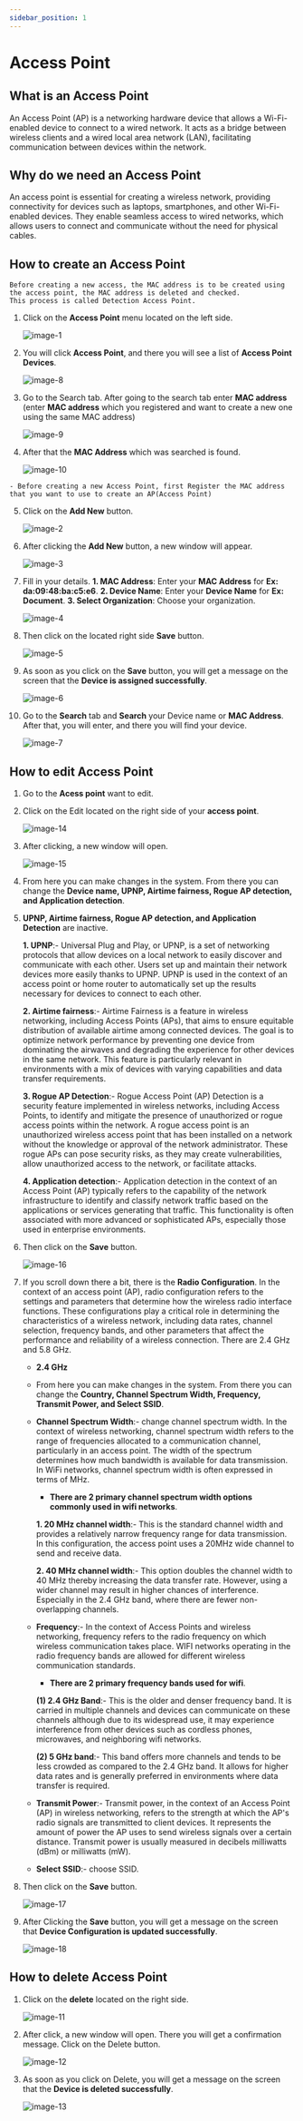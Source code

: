 ```yaml
---
sidebar_position: 1            
--- 
```


# Access Point           
## What is an Access Point  
An Access Point (AP) is a networking hardware device that allows a Wi-Fi-enabled device to connect to a wired network. It acts as a bridge between wireless clients and a wired local area network (LAN), facilitating communication between devices within the network.

## Why do we need an Access Point   
An access point is essential for creating a wireless network, providing connectivity for devices such as laptops, smartphones, and other Wi-Fi-enabled devices. They enable seamless access to wired networks, which allows users to connect and communicate without the need for physical cables.

## How to create an Access Point  
```
Before creating a new access, the MAC address is to be created using the access point, the MAC address is deleted and checked.
This process is called Detection Access Point.

```
1. Click on the **Access Point** menu located on the left side.

   ![image-1](https://github.com/Nancypatel1103/ComplianceClient/assets/153616269/459b860a-d569-4a95-8427-e437b3c3a552)

2. You will click **Access Point**, and there you will see a list of **Access Point Devices**.

   ![image-8](https://github.com/Nancypatel1103/ComplianceClient/assets/153616269/03390074-d8a8-4764-a0e6-f9e09bfa3123)

3. Go to the Search tab. After going to the search tab enter **MAC address** (enter **MAC address** which you registered and want to create a new one using the same MAC address)

   ![image-9](https://github.com/Nancypatel1103/ComplianceClient/assets/153616269/a77420da-8270-4945-bdfd-54cd33b9f857)

4. After that the **MAC Address** which was searched is found.

   ![image-10](https://github.com/Nancypatel1103/ComplianceClient/assets/153616269/b0357edf-b1f3-4b6e-9793-5c42f3c43878)

```
- Before creating a new Access Point, first Register the MAC address that you want to use to create an AP(Access Point)

```

5. Click on the **Add New** button. 

   ![image-2](https://github.com/Nancypatel1103/ComplianceClient/assets/153616269/550adaea-4430-45e8-8b0d-cec8d2c835f6)

6. After clicking the **Add New** button, a new window will appear.

   ![image-3](https://github.com/Nancypatel1103/ComplianceClient/assets/153616269/dd3c358e-abb2-4efe-97e3-bec73a04a2ca)

7. Fill in your details.
   **1. MAC Address**: Enter your **MAC Address** for **Ex: da:09:48:ba:c5:e6**.
   **2. Device Name**: Enter your **Device Name** for **Ex: Document**.
   **3. Select Organization**: Choose your organization.

   ![image-4](https://github.com/Nancypatel1103/ComplianceClient/assets/153616269/af810885-8d26-4b60-9c0e-4b587c034a32)

8. Then click on the located right side **Save** button.

   ![image-5](https://github.com/Nancypatel1103/ComplianceClient/assets/153616269/f7ebc0b6-c654-47b7-bc85-531bd1418f56)

9. As soon as you click on the **Save** button, you will get a message on the screen that the **Device is assigned successfully**.

   ![image-6](https://github.com/Nancypatel1103/ComplianceClient/assets/153616269/84878af0-1f63-48e0-9f28-8fe035acdd71)

10. Go to the **Search** tab and **Search** your Device name or **MAC Address**. After that, you will enter, and there you will find your device.

    ![image-7](https://github.com/Nancypatel1103/ComplianceClient/assets/153616269/c42e275b-7a19-4139-aaf4-12044539a02b)

## How to edit Access Point  
1. Go to the **Acess point** want to edit.
2. Click on the Edit located on the right side of your **access point**.

   ![image-14](https://github.com/Nancypatel1103/ComplianceClient/assets/153616269/f29bc2ed-1f59-46ff-9aea-e8c36168d6b7)

3. After clicking, a new window will open.

   ![image-15](https://github.com/Nancypatel1103/ComplianceClient/assets/153616269/3a2fa89c-31e1-4e65-a6d7-a5eef40b54d5)

4. From here you can make changes in the system. From there you can change the **Device name, UPNP, Airtime fairness, Rogue AP detection, and Application detection**.
5. **UPNP, Airtime fairness, Rogue AP detection, and Application Detection** are inactive.

    **1. UPNP**:- Universal Plug and Play, or UPNP, is a set of networking protocols that allow devices on a local network to easily discover and communicate with each other. Users set up and maintain their network devices more easily thanks to UPNP. UPNP is used in the context of an access point or home router to automatically set up the results necessary for devices to connect to each other.

    **2. Airtime fairness**:- Airtime Fairness is a feature in wireless networking, including Access Points (APs), that aims to ensure equitable distribution of available airtime among connected devices. The goal is to optimize network performance by preventing one device from dominating the airwaves and degrading the experience for other devices in the same network. This feature is particularly relevant in environments with a mix of devices with varying capabilities and data transfer requirements.
 
   **3. Rogue AP Detection**:- Rogue Access Point (AP) Detection is a security feature implemented in wireless networks, including Access Points, to identify and mitigate the presence of unauthorized or rogue access points within the network. A rogue access point is an unauthorized wireless access point that has been installed on a network without the knowledge or approval of the network administrator. These rogue APs can pose security risks, as they may create vulnerabilities, allow unauthorized access to the network, or facilitate attacks.

    **4. Application detection**:- Application detection in the context of an Access Point (AP) typically refers to the capability of the network infrastructure to identify and classify network traffic based on the applications or services generating that traffic. This functionality is often associated with more advanced or sophisticated APs, especially those used in enterprise environments.

6. Then click on the **Save** button.

   ![image-16](https://github.com/Nancypatel1103/ComplianceClient/assets/153616269/4cad1270-48ce-48f2-a771-ca9b3cd3241c)

7. If you scroll down there a bit, there is the **Radio Configuration**. In the context of an access point (AP), radio configuration refers to the settings and parameters that determine how the wireless radio interface functions. These configurations play a critical role in determining the characteristics of a wireless network, including data rates, channel selection, frequency bands, and other parameters that affect the performance and reliability of a wireless connection. There are 2.4 GHz and 5.8 GHz.

   - **2.4 GHz**
    - From here you can make changes in the system. From there you can change the **Country, Channel Spectrum Width, Frequency, Transmit Power, and Select SSID**.
    
    - **Channel Spectrum Width**:- change channel spectrum width. In the context of wireless networking, channel spectrum width refers to the range of 
      frequencies allocated to a communication channel, particularly in an access point. The width of the spectrum determines how much bandwidth is available 
      for data transmission. In WiFi networks, channel spectrum width is often expressed in terms of MHz.

       - **There are 2 primary channel spectrum width options commonly used in wifi networks**.

      **1. 20 MHz channel width**:- This is the standard channel width and provides a relatively narrow frequency range for data transmission. In this 
                                             configuration, the access point uses a 20MHz wide channel to send and receive data.

      **2. 40 MHz channel width**:- This option doubles the channel width to 40 MHz thereby increasing the data transfer rate. However, using a wider 
                                    channel may result in higher chances of interference. Especially in the 2.4 GHz band, where there are fewer non-overlapping 
                                    channels.

   - **Frequency**:-  In the context of Access Points and wireless networking, frequency refers to the radio frequency on which wireless communication takes 
                      place. WIFI networks operating in the radio frequency bands are allowed for different wireless communication standards.

      - **There are 2 primary frequency bands used for wifi**.


     **(1) 2.4 GHz Band**:- This is the older and denser frequency band. It is carried in multiple channels and devices can communicate on these channels 
                           although due to its widespread use, it may experience interference from other devices such as cordless phones, microwaves, and 
                           neighboring wifi networks.


     **(2) 5 GHz band**:- This band offers more channels and tends to be less crowded as compared to the 2.4 GHz band. It allows for higher data rates and is 
                         generally preferred in environments where data transfer is required.

   - **Transmit Power**:- Transmit power, in the context of an Access Point (AP) in wireless networking, refers to the strength at which the AP's radio signals 
                          are transmitted to client devices. It represents the amount of power the AP uses to send wireless signals over a certain distance. 
                          Transmit power is usually measured in decibels milliwatts (dBm) or milliwatts (mW).

   - **Select SSID**:- choose SSID.
6. Then click on the **Save** button.

    ![image-17](https://github.com/Nancypatel1103/ComplianceClient/assets/153616269/1e292839-8968-491a-b264-0f4b14790c9e)

7. After Clicking the **Save** button, you will get a message on the screen that **Device Configuration is updated successfully**.

    ![image-18](https://github.com/Nancypatel1103/ComplianceClient/assets/153616269/506560be-415e-451d-ab8d-615344e828b6)
 

## How to delete Access Point  

1. Click on the **delete** located on the right side.

   ![image-11](https://github.com/Nancypatel1103/ComplianceClient/assets/153616269/e517987e-89d2-46b9-9088-2098cf6eb3a3)

2. After click, a new window will open. There you will get a confirmation message. Click on the Delete button. 

   ![image-12](https://github.com/Nancypatel1103/ComplianceClient/assets/153616269/bc7c2ec5-99a2-475e-9000-fc5265a9db33)

3. As soon as you click on Delete, you will get a message on the screen that the **Device is deleted successfully**.  

   ![image-13](https://github.com/Nancypatel1103/ComplianceClient/assets/153616269/8a91f685-5b6e-47a4-bea9-b6e4b8b6c4b3)   







   
